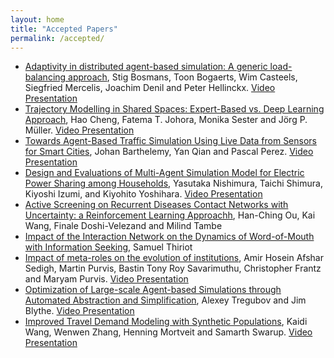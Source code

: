 ```yaml
---
layout: home
title: "Accepted Papers"
permalink: /accepted/
---
```


* [Adaptivity in distributed agent-based simulation: A generic load-balancing approach](papers/MABS_2020_paper_2.pdf), Stig Bosmans, Toon Bogaerts, Wim Casteels, Siegfried Mercelis, Joachim Denil and Peter Hellinckx. [Video Presentation](https://www.underline.io/lecture/90-adaptivity-in-distributed-agent-based-simulation)
* [Trajectory Modelling in Shared Spaces: Expert-Based vs. Deep Learning Approach](papers/MABS_2020_paper_3.pdf), Hao Cheng, Fatema T. Johora, Monika Sester and Jörg P. Müller. [Video Presentation](https://www.underline.io/lecture/88-trajectory-modelling-in-shared-spaces-expert-based-vs.-deep-learning-approach)
* [Towards Agent-Based Traffic Simulation Using Live Data from Sensors for Smart Cities](papers/MABS_2020_paper_4.pdf), Johan Barthelemy, Yan Qian and Pascal Perez. [Video Presentation](https://www.underline.io/lecture/93-towards-agent-based-traffic-simulation-using-live-data-from-sensors-for-smart-cities)
* [Design and Evaluations of Multi-Agent Simulation Model for Electric Power Sharing among Households](papers/MABS_2020_paper_5.pdf), Yasutaka Nishimura, Taichi Shimura, Kiyoshi Izumi, and Kiyohito Yoshihara. [Video Presentation](https://www.underline.io/lecture/110-design-and-evaluations-of-multi-agent-simulation-model-for-electric-power-sharing-among-households)
* [Active Screening on Recurrent Diseases Contact Networks with Uncertainty: a Reinforcement Learning Approachh](papers/MABS_2020_paper_7.pdf), Han-Ching Ou, Kai Wang, Finale Doshi-Velezand and Milind Tambe
* [Impact of the Interaction Network on the Dynamics of Word-of-Mouth with Information Seeking](papers/MABS_2020_paper_8.pdf), Samuel Thiriot
* [Impact of meta-roles on the evolution of institutions](papers/MABS_2020_paper_9.pdf), Amir Hosein Afshar Sedigh, Martin Purvis, Bastin Tony Roy Savarimuthu, Christopher Frantz and Maryam Purvis. [Video Presentation](https://www.underline.io/lecture/424-impact-of-meta-roles-on-the-evolution-of-institutions)
* [Optimization of Large-scale Agent-based Simulations through Automated Abstraction and Simplification](papers/MABS_2020_paper_11.pdf), Alexey Tregubov and Jim Blythe. [Video Presentation](https://www.underline.io/lecture/92-optimization-of-large-scale-agent-based-simulations-through-automated-abstraction-and-simplification)
* [Improved Travel Demand Modeling with Synthetic Populations](papers/MABS_2020_paper_12.pdf), Kaidi Wang, Wenwen Zhang, Henning Mortveit and Samarth Swarup. [Video Presentation](https://www.underline.io/lecture/100-improved-travel-demand-modeling-with-synthetic-populations)

